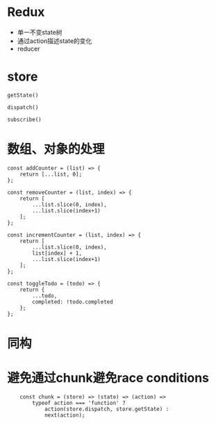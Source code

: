 # Redux

* 单一不变state树
* 通过action描述state的变化
* reducer


# store

`getState()` 

`dispatch()` 

`subscribe()`


# 数组、对象的处理
	
```
const addCounter = (list) => {
	return [...list, 0];	
};

const removeCounter = (list, index) => {
	return [
		...list.slice(0, index),
		...list.slice(index+1)
	];	
};

const incrementCounter = (list, index) => {
	return [
		...list.slice(0, index),
		list[index] + 1,
		...list.slice(index+1)
	];	
};

```

```
const toggleTodo = (todo) => {
	return {
		...todo,
		completed: !todo.completed
	};	
};
```

# 同构


# 避免通过chunk避免race conditions
	
```
	const chunk = (store) => (state) => (action) =>
		typeof action === 'function' ?
			action(store.dispatch, store.getState) : 
			next(action);
```